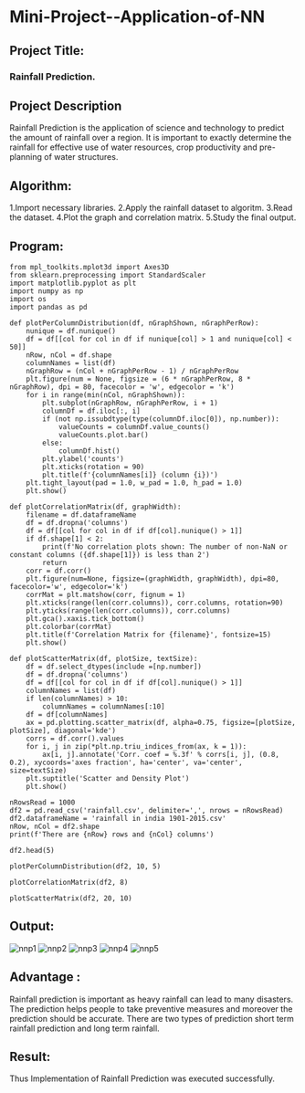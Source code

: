# Mini-Project--Application-of-NN
## Project Title:
### Rainfall Prediction.
## Project Description
Rainfall Prediction is the application of science and technology to predict the amount of rainfall over a region. It is important to exactly determine the rainfall for effective use of water resources, crop productivity and pre-planning of water structures.
## Algorithm:
1.Import necessary libraries.
2.Apply the rainfall dataset to algoritm.
3.Read the dataset.
4.Plot the graph and correlation matrix.
5.Study the final output.

## Program:
```
from mpl_toolkits.mplot3d import Axes3D
from sklearn.preprocessing import StandardScaler
import matplotlib.pyplot as plt
import numpy as np
import os
import pandas as pd
```
```
def plotPerColumnDistribution(df, nGraphShown, nGraphPerRow):
    nunique = df.nunique()
    df = df[[col for col in df if nunique[col] > 1 and nunique[col] < 50]] 
    nRow, nCol = df.shape
    columnNames = list(df)
    nGraphRow = (nCol + nGraphPerRow - 1) / nGraphPerRow
    plt.figure(num = None, figsize = (6 * nGraphPerRow, 8 * nGraphRow), dpi = 80, facecolor = 'w', edgecolor = 'k')
    for i in range(min(nCol, nGraphShown)):
        plt.subplot(nGraphRow, nGraphPerRow, i + 1)
        columnDf = df.iloc[:, i]
        if (not np.issubdtype(type(columnDf.iloc[0]), np.number)):
            valueCounts = columnDf.value_counts()
            valueCounts.plot.bar()
        else:
            columnDf.hist()
        plt.ylabel('counts')
        plt.xticks(rotation = 90)
        plt.title(f'{columnNames[i]} (column {i})')
    plt.tight_layout(pad = 1.0, w_pad = 1.0, h_pad = 1.0)
    plt.show()
```
```
def plotCorrelationMatrix(df, graphWidth):
    filename = df.dataframeName
    df = df.dropna('columns') 
    df = df[[col for col in df if df[col].nunique() > 1]]
    if df.shape[1] < 2:
        print(f'No correlation plots shown: The number of non-NaN or constant columns ({df.shape[1]}) is less than 2')
        return
    corr = df.corr()
    plt.figure(num=None, figsize=(graphWidth, graphWidth), dpi=80, facecolor='w', edgecolor='k')
    corrMat = plt.matshow(corr, fignum = 1)
    plt.xticks(range(len(corr.columns)), corr.columns, rotation=90)
    plt.yticks(range(len(corr.columns)), corr.columns)
    plt.gca().xaxis.tick_bottom()
    plt.colorbar(corrMat)
    plt.title(f'Correlation Matrix for {filename}', fontsize=15)
    plt.show()
```
```
def plotScatterMatrix(df, plotSize, textSize):
    df = df.select_dtypes(include =[np.number])
    df = df.dropna('columns')
    df = df[[col for col in df if df[col].nunique() > 1]] 
    columnNames = list(df)
    if len(columnNames) > 10: 
        columnNames = columnNames[:10]
    df = df[columnNames]
    ax = pd.plotting.scatter_matrix(df, alpha=0.75, figsize=[plotSize, plotSize], diagonal='kde')
    corrs = df.corr().values
    for i, j in zip(*plt.np.triu_indices_from(ax, k = 1)):
        ax[i, j].annotate('Corr. coef = %.3f' % corrs[i, j], (0.8, 0.2), xycoords='axes fraction', ha='center', va='center', size=textSize)
    plt.suptitle('Scatter and Density Plot')
    plt.show()
```
```
nRowsRead = 1000
df2 = pd.read_csv('rainfall.csv', delimiter=',', nrows = nRowsRead)
df2.dataframeName = 'rainfall in india 1901-2015.csv'
nRow, nCol = df2.shape
print(f'There are {nRow} rows and {nCol} columns')
```
```
df2.head(5)
```
```
plotPerColumnDistribution(df2, 10, 5)
```
```
plotCorrelationMatrix(df2, 8)
```
```
plotScatterMatrix(df2, 20, 10)
```
## Output:
![nnp1](https://user-images.githubusercontent.com/94883876/205504768-b658c180-f751-43c9-94b8-dc4f5efd2a04.jpg)
![nnp2](https://user-images.githubusercontent.com/94883876/205504779-c830234e-0a49-41e6-bf75-5a3162f9e37c.jpg)
![nnp3](https://user-images.githubusercontent.com/94883876/205504793-fae886ba-7d62-49f9-a0d9-772cbf8082f5.jpg)
![nnp4](https://user-images.githubusercontent.com/94883876/205504803-81ba4da5-4b86-40a4-88a1-df512eaca496.jpg)
![nnp5](https://user-images.githubusercontent.com/94883876/205504816-1e3fd577-edcc-4214-bc23-5091c2c4ce40.jpg)



## Advantage :
Rainfall prediction is important as heavy rainfall can lead to many disasters. The prediction helps people to take preventive measures and moreover the prediction should be accurate. There are two types of prediction short term rainfall prediction and long term rainfall.
## Result:
Thus Implementation of Rainfall Prediction was executed successfully.
